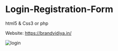 # Login-Registration-Form
html5 &amp; Css3 or php

Website: https://brandvidiya.in/

![login](https://user-images.githubusercontent.com/71060268/102456346-fff4b080-4066-11eb-86de-41ea9748c9f0.png)



